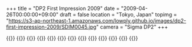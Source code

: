 +++
title = "DP2 First Impression 2009"
date = "2009-04-26T00:00:00+09:00"
draft = false
location  = "Tokyo, Japan"
topimg = "https://s3-ap-northeast-1.amazonaws.com/lowply.github.io/images/dp2-first-impression-2009/SDIM0045.jpg"
camera = "Sigma DP2"
+++

{{<img album="dp2-first-impression-2009" name="SDIM0019">}}
{{<img album="dp2-first-impression-2009" name="SDIM0020">}}
{{<img album="dp2-first-impression-2009" name="SDIM0023">}}
{{<img album="dp2-first-impression-2009" name="SDIM0026">}}
{{<img album="dp2-first-impression-2009" name="SDIM0030" orientation="portrait">}}
{{<img album="dp2-first-impression-2009" name="SDIM0031">}}
{{<img album="dp2-first-impression-2009" name="SDIM0035">}}
{{<img album="dp2-first-impression-2009" name="SDIM0042">}}
{{<img album="dp2-first-impression-2009" name="SDIM0043">}}
{{<img album="dp2-first-impression-2009" name="SDIM0045">}}
{{<img album="dp2-first-impression-2009" name="SDIM0048">}}
{{<img album="dp2-first-impression-2009" name="SDIM0049">}}
{{<img album="dp2-first-impression-2009" name="SDIM0050">}}

